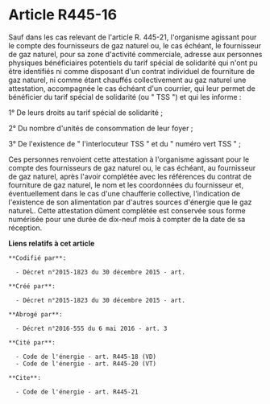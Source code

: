 # Article R445-16

Sauf dans les cas relevant de l'article R. 445-21, l'organisme agissant pour le compte des fournisseurs de gaz naturel ou, le
cas échéant, le fournisseur de gaz naturel, pour sa zone d'activité commerciale, adresse aux personnes physiques
bénéficiaires potentiels du tarif spécial de solidarité qui n'ont pu être identifiés ni comme disposant d'un contrat
individuel de fourniture de gaz naturel, ni comme étant chauffés collectivement au gaz naturel une attestation, accompagnée
le cas échéant d'un courrier, qui leur permet de bénéficier du tarif spécial de solidarité (ou " TSS ") et qui les informe : 

1° De leurs droits au tarif spécial de solidarité ; 

2° Du nombre d'unités de consommation de leur foyer ; 

3° De l'existence de " l'interlocuteur TSS " et du " numéro vert TSS " ; 

Ces personnes renvoient cette attestation à l'organisme agissant pour le compte des fournisseurs de gaz naturel ou, le cas
échéant, au fournisseur de gaz naturel, après l'avoir complétée avec les références du contrat de fourniture de gaz naturel,
le nom et les coordonnées du fournisseur et, éventuellement dans le cas d'une chaufferie collective, l'indication de
l'existence de son alimentation par d'autres sources d'énergie que le gaz natureL. Cette attestation dûment complétée est
conservée sous forme numérisée pour une durée de dix-neuf mois à compter de la date de sa réception.

**Liens relatifs à cet article**

	**Codifié par**:

	  - Décret n°2015-1823 du 30 décembre 2015 - art.

	**Créé par**:

	  - Décret n°2015-1823 du 30 décembre 2015 - art.

	**Abrogé par**:

	  - Décret n°2016-555 du 6 mai 2016 - art. 3

	**Cité par**:

	  - Code de l'énergie - art. R445-18 (VD)
	  - Code de l'énergie - art. R445-20 (VT)

	**Cite**:

	  - Code de l'énergie - art. R445-21
